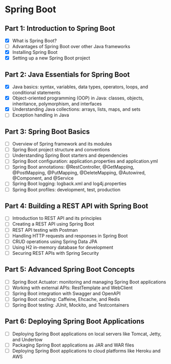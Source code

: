 # Spring Boot

## Part 1: Introduction to Spring Boot
- [x] What is Spring Boot?
- [ ] Advantages of Spring Boot over other Java frameworks
- [x] Installing Spring Boot
- [x] Setting up a new Spring Boot project

## Part 2: Java Essentials for Spring Boot
- [x] Java basics: syntax, variables, data types, operators, loops, and conditional statements
- [x] Object-oriented programming (OOP) in Java: classes, objects, inheritance, polymorphism, and interfaces
- [x] Understanding Java collections: arrays, lists, maps, and sets
- [ ] Exception handling in Java

## Part 3: Spring Boot Basics
- [ ] Overview of Spring framework and its modules
- [ ] Spring Boot project structure and conventions
- [ ] Understanding Spring Boot starters and dependencies
- [ ] Spring Boot configuration: application.properties and application.yml
- [ ] Spring Boot annotations: @RestController, @GetMapping, @PostMapping, @PutMapping, @DeleteMapping, @Autowired, @Component, and @Service
- [ ] Spring Boot logging: logback.xml and log4j.properties
- [ ] Spring Boot profiles: development, test, production

## Part 4: Building a REST API with Spring Boot
- [ ] Introduction to REST API and its principles
- [ ] Creating a REST API using Spring Boot
- [ ] REST API testing with Postman
- [ ] Handling HTTP requests and responses in Spring Boot
- [ ] CRUD operations using Spring Data JPA
- [ ] Using H2 in-memory database for development
- [ ] Securing REST APIs with Spring Security

## Part 5: Advanced Spring Boot Concepts
- [ ] Spring Boot Actuator: monitoring and managing Spring Boot applications
- [ ] Working with external APIs: RestTemplate and WebClient
- [ ] Spring Boot integration with Swagger and OpenAPI
- [ ] Spring Boot caching: Caffeine, Ehcache, and Redis
- [ ] Spring Boot testing: JUnit, Mockito, and Testcontainers

## Part 6: Deploying Spring Boot Applications
- [ ] Deploying Spring Boot applications on local servers like Tomcat, Jetty, and Undertow
- [ ] Packaging Spring Boot applications as JAR and WAR files
- [ ] Deploying Spring Boot applications to cloud platforms like Heroku and AWS
